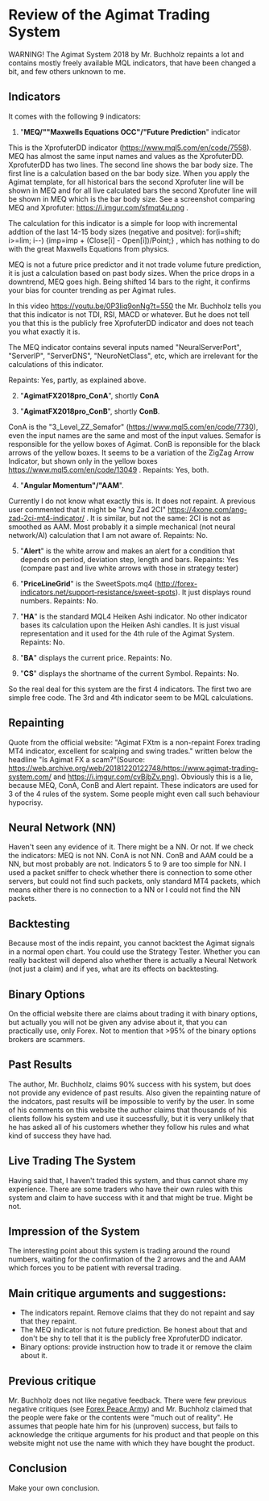 # Review of the Agimat Trading System

WARNING!
The Agimat System 2018 by Mr. Buchholz repaints a lot and contains mostly freely available MQL indicators, that have been changed a bit, and few others unknown to me.

## Indicators

It comes with the following 9 indicators:

1. "**MEQ/""Maxwells Equations OCC"/"Future Prediction**" indicator

This is the XprofuterDD indicator (https://www.mql5.com/en/code/7558). MEQ has almost the same input names and values as the XprofuterDD. XprofuterDD has two lines. The second line shows the bar body size. The first line is a calculation based on the bar body size. When you apply the Agimat template, for all historical bars the second Xprofuter line will be shown in MEQ and for all live calculated bars the second Xprofuter line will be shown in MEQ which is the bar body size. See a screenshot comparing MEQ and Xprofuter: https://i.imgur.com/sfmqt4u.png .

The calculation for this indicator is a simple for loop with incremental addtion of the last 14-15 body sizes (negative and positve): for(i=shift; i>=lim; i--) {imp=imp + (Close[i] - Open[i])/Point;} , which has nothing to do with the great Maxwells Equations from physics.

MEQ is not a future price predictor and it not trade volume future prediction, it is just a calculation based on past body sizes. When the price drops in a downtrend, MEQ goes high. Being shifted 14 bars to the right, it confirms your bias for counter trending as per Agimat rules.

In this video https://youtu.be/0P3Iiq9onNg?t=550 the Mr. Buchholz tells you that this indicator is not TDI, RSI, MACD or whatever. But he does not tell you that this is the publicly free XprofuterDD indicator and does not teach you what exactly it is.

The MEQ indicator contains several inputs named "NeuralServerPort", "ServerIP", "ServerDNS", "NeuroNetClass", etc, which are irrelevant for the calculations of this indicator.

Repaints: Yes, partly, as explained above.

2. "**AgimatFX2018pro_ConA**", shortly **ConA**

3. "**AgimatFX2018pro_ConB**", shortly **ConB**.

ConA is the "3_Level_ZZ_Semafor" (https://www.mql5.com/en/code/7730), even the input names are the same and most of the input values. Semafor is responsible for the yellow boxes of Agimat.
ConB is reponsible for the black arrows of the yellow boxes. It seems to be a variation of the ZigZag Arrow Indicator, but shown only in the yellow boxes https://www.mql5.com/en/code/13049 . 
Repaints: Yes, both.

4. "**Angular Momentum"/"AAM**".

Currently I do not know what exactly this is. It does not repaint. A previous user commented that it might be "Ang Zad 2CI" https://4xone.com/ang-zad-2ci-mt4-indicator/ . It is similar, but not the same: 2CI is not as smoothed as AAM. Most probably it a simple mechanical (not neural network/AI) calculation that I am not aware of.
Repaints: No.

5. "**Alert**" is the white arrow and makes an alert for a condition that depends on period, deviation step, length and bars. Repaints: Yes (compare past and live white arrows with those in strategy tester)

6. "**PriceLineGrid**" is the SweetSpots.mq4 (http://forex-indicators.net/support-resistance/sweet-spots). It just displays round numbers. Repaints: No.

7. "**HA**" is the standard MQL4 Heiken Ashi indicator. No other indicator bases its calculation upon the Heiken Ashi candles. It is just visual representation and it used for the 4th rule of the Agimat System. Repaints: No.

8. "**BA**" displays the current price. Repaints: No.

9. "**CS**" displays the shortname of the current Symbol. Repaints: No.

So the real deal for this system are the first 4 indicators. The first two are simple free code. The 3rd and 4th indicator seem to be MQL calculations.

## Repainting
Quote from the official website: "Agimat FXtm is a non-repaint Forex trading MT4 indicator, excellent for scalping and swing trades." written below the headline "Is Agimat FX a scam?"(Source: https://web.archive.org/web/20181220122748/https://www.agimat-trading-system.com/ and https://i.imgur.com/cvBjbZv.png). Obviously this is a lie, because MEQ, ConA, ConB and Alert repaint. These indicators are used for 3 of the 4 rules of the system. Some people might even call such behaviour hypocrisy.

## Neural Network (NN)
Haven't seen any evidence of it. There might be a NN. Or not. If we check the indicators: MEQ is not NN. ConA is not NN. ConB and AAM could be a NN, but most probably are not. Indicators 5 to 9 are too simple for NN.
I used a packet sniffer to check whether there is connection to some other servers, but could not find such packets, only standard MT4 packets, which means either there is no connection to a NN or I could not find the NN packets.

## Backtesting
Because most of the indis repaint, you cannot backtest the Agimat signals in a normal open chart. You could use the Strategy Tester. Whether you can really backtest will depend also whether there is actually a Neural Network (not just a claim) and if yes, what are its effects on backtesting.

## Binary Options
On the official website there are claims about trading it with binary options, but actually you will not be given any advise about it, that you can practically use, only Forex. Not to mention that >95% of the binary options brokers are scammers.

## Past Results
The author, Mr. Buchholz, claims 90% success with his system, but does not provide any evidence of past results. Also given the repainting nature of the indcators, past results will be impossible to verify by the user. In some of his comments on this website the author claims that thousands of his clients follow his system and use it successfully, but it is very unlikely that he has asked all of his customers whether they follow his rules and what kind of success they have had.

## Live Trading The System
Having said that, I haven't traded this system, and thus cannot share my experience. There are some traders who have their own rules with this system and claim to have success with it and that might be true. Might be not.

## Impression of the System
The interesting point about this system is trading around the round numbers, waiting for the confirmation of the 2 arrows and the  and AAM which forces you to be patient with reversal trading.

## Main critique arguments and suggestions:
- The indicators repaint. Remove claims that they do not repaint and say that they repaint.
- The MEQ indicator is not future prediction. Be honest about that and don't be shy to tell that it is the publicly free XprofuterDD indicator.
- Binary options: provide instruction how to trade it or remove the claim about it.

## Previous critique
Mr. Buchholz does not like negative feedback. There were few previous negative critiques (see [Forex Peace Army](https://www.forexpeacearmy.com/forex-reviews/13737/agimat-trading-system-trading-software)) and Mr. Buchholz claimed that the people were fake or the contents were "much out of reality". He assumes that people hate him for his (unproven) success, but fails to acknowledge the critique arguments for his product and that people on this website might not use the name with which they have bought the product.

## Conclusion
Make your own conclusion.
